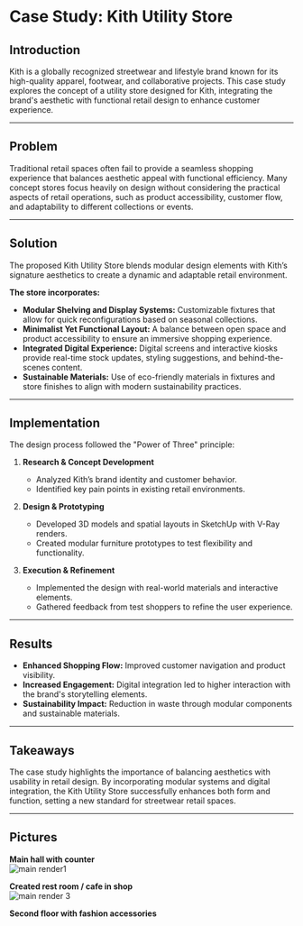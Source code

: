 # Case Study: Kith Utility Store

## Introduction  
Kith is a globally recognized streetwear and lifestyle brand known for its high-quality apparel, footwear, and collaborative projects. This case study explores the concept of a utility store designed for Kith, integrating the brand's aesthetic with functional retail design to enhance customer experience.

---

## Problem  
Traditional retail spaces often fail to provide a seamless shopping experience that balances aesthetic appeal with functional efficiency. Many concept stores focus heavily on design without considering the practical aspects of retail operations, such as product accessibility, customer flow, and adaptability to different collections or events.

---

## Solution  
The proposed Kith Utility Store blends modular design elements with Kith’s signature aesthetics to create a dynamic and adaptable retail environment.

**The store incorporates:**  
- **Modular Shelving and Display Systems:** Customizable fixtures that allow for quick reconfigurations based on seasonal collections.  
- **Minimalist Yet Functional Layout:** A balance between open space and product accessibility to ensure an immersive shopping experience.  
- **Integrated Digital Experience:** Digital screens and interactive kiosks provide real-time stock updates, styling suggestions, and behind-the-scenes content.  
- **Sustainable Materials:** Use of eco-friendly materials in fixtures and store finishes to align with modern sustainability practices.

---

## Implementation  

The design process followed the "Power of Three" principle:

1. **Research & Concept Development**  
   - Analyzed Kith’s brand identity and customer behavior.  
   - Identified key pain points in existing retail environments.

2. **Design & Prototyping**  
   - Developed 3D models and spatial layouts in SketchUp with V-Ray renders.  
   - Created modular furniture prototypes to test flexibility and functionality.

3. **Execution & Refinement**  
   - Implemented the design with real-world materials and interactive elements.  
   - Gathered feedback from test shoppers to refine the user experience.

---

## Results  

- **Enhanced Shopping Flow:** Improved customer navigation and product visibility.  
- **Increased Engagement:** Digital integration led to higher interaction with the brand's storytelling elements.  
- **Sustainability Impact:** Reduction in waste through modular components and sustainable materials.

---

## Takeaways  
The case study highlights the importance of balancing aesthetics with usability in retail design. By incorporating modular systems and digital integration, the Kith Utility Store successfully enhances both form and function, setting a new standard for streetwear retail spaces.

---

## Pictures  

**Main hall with counter**  
![main render1](https://github.com/user-attachments/assets/7b1e7f80-a1e1-45df-b07e-4f9599f1662e)

**Created rest room / cafe in shop**  
![main render 3](https://github.com/user-attachments/assets/9ca196e2-bd9f-412f-8308-680cb8cf4834)

**Second floor with fashion accessories**  

